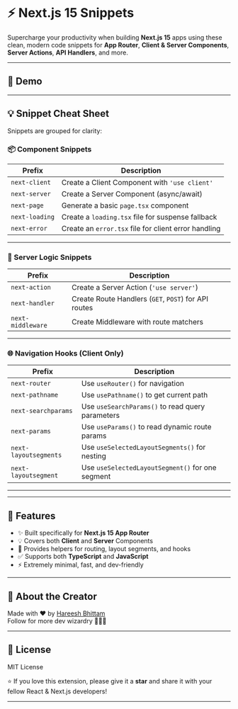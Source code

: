 # ⚡ Next.js 15 Snippets

Supercharge your productivity when building **Next.js 15** apps using these clean, modern code snippets for **App Router**, **Client & Server Components**, **Server Actions**, **API Handlers**, and more.

---

## 📸 Demo

<!-- ![Demo GIF](images/demo.gif) -->

---

## 💡 Snippet Cheat Sheet

Snippets are grouped for clarity:

### 📦 Component Snippets

| Prefix          | Description                                          |
|-----------------|------------------------------------------------------|
| `next-client`   | Create a Client Component with `'use client'`        |
| `next-server`   | Create a Server Component (async/await)              |
| `next-page`     | Generate a basic `page.tsx` component                |
| `next-loading`  | Create a `loading.tsx` file for suspense fallback    |
| `next-error`    | Create an `error.tsx` file for client error handling |

---

### 🔁 Server Logic Snippets

| Prefix          | Description                                          |
|-----------------|------------------------------------------------------|
| `next-action`   | Create a Server Action (`'use server'`)              |
| `next-handler`  | Create Route Handlers (`GET`, `POST`) for API routes |
| `next-middleware` | Create Middleware with route matchers              |

---

### 🌐 Navigation Hooks (Client Only)

| Prefix               | Description                                       |
|----------------------|---------------------------------------------------|
| `next-router`        | Use `useRouter()` for navigation                  |
| `next-pathname`      | Use `usePathname()` to get current path           |
| `next-searchparams`  | Use `useSearchParams()` to read query parameters  |
| `next-params`        | Use `useParams()` to read dynamic route params    |
| `next-layoutsegments`| Use `useSelectedLayoutSegments()` for nesting     |
| `next-layoutsegment` | Use `useSelectedLayoutSegment()` for one segment  |

---

---

## 🚀 Features

- ✨ Built specifically for **Next.js 15 App Router**
- 💡 Covers both **Client** and **Server** Components
- 🧠 Provides helpers for routing, layout segments, and hooks
- ✅ Supports both **TypeScript** and **JavaScript**
- ⚡ Extremely minimal, fast, and dev-friendly

---

## 🔮 About the Creator

Made with ❤️ by [Hareesh Bhittam](https://github.com/Hareesh108)  
Follow for more dev wizardry 🧙‍♂️✨

---

## 📜 License

MIT License

⭐ If you love this extension, please give it a **star** and share it with your fellow React & Next.js developers!

---
